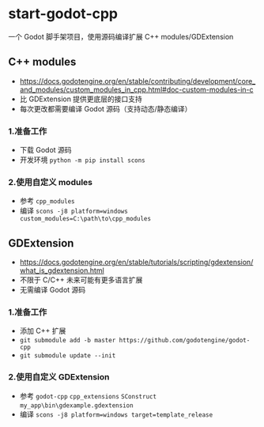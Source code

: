 # start-godot-cpp
一个 Godot 脚手架项目，使用源码编译扩展 C++ modules/GDExtension


## C++ modules
- https://docs.godotengine.org/en/stable/contributing/development/core_and_modules/custom_modules_in_cpp.html#doc-custom-modules-in-c
- 比 GDExtension 提供更底层的接口支持
- 每次更改都需要编译 Godot 源码（支持动态/静态编译）

### 1.准备工作
- 下载 Godot 源码
- 开发环境 `python -m pip install scons`

### 2.使用自定义 modules
- 参考 `cpp_modules`
- 编译 `scons -j8 platform=windows custom_modules=C:\path\to\cpp_modules`


## GDExtension
- https://docs.godotengine.org/en/stable/tutorials/scripting/gdextension/what_is_gdextension.html
- 不限于 C/C++ 未来可能有更多语言扩展
- 无需编译 Godot 源码

### 1.准备工作
- 添加 C++ 扩展
- `git submodule add -b master https://github.com/godotengine/godot-cpp`
- `git submodule update --init`

### 2.使用自定义 GDExtension
- 参考 `godot-cpp` `cpp_extensions` `SConstruct` `my_app\bin\gdexample.gdextension`
- 编译 `scons -j8 platform=windows target=template_release`

